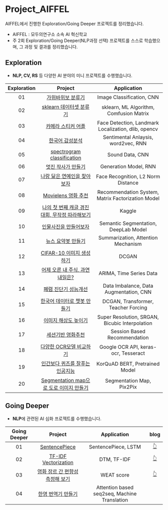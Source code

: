 # Project_AIFFEL
AIFFEL에서 진행한 Exploration/Going Deeper 프로젝트를 정리했습니다.
- AIFFEL : 모두의연구소 소속 AI 혁신학교
- 주 2회 Exploration/Going Deeper(NLP과정 선택) 프로젝트를 스스로 학습했으며, 그 과정 및 결과를 정리했습니다. 

## Exploration
- **NLP, CV, RS** 등 다양한 AI 분야의 미니 프로젝트를 수행했습니다.

|Exploration|Project|Application|
|:------:|:---------:|:---------:|
|01|[가위바위보 분류기](https://github.com/miinkang/AI_Project_AIFFEL/blob/main/%5BE-01%5DRockPaperScissors_Classifier.ipynb)|Image Classification, CNN|
|02|[sklearn 데이터셋 분류기](https://github.com/miinkang/AI_Project_AIFFEL/blob/main/%5BE-02%5Dsklearn_dataset_classification.ipynb)|sklearn, ML Algorithm, Comfusion Matrix|
|03|[카메라 스티커 어플](https://github.com/miinkang/AI_Project_AIFFEL/blob/main/%5BE-03%5Dcamera_sticker_application.ipynb)|Face Detection, Landmark Localization, dlib, opencv|
|04|[한국어 감성분석](https://github.com/miinkang/AI_Project_AIFFEL/blob/main/%5BE-04%5Dmovie_review_sentimental_classification.ipynb)|Sentimental Anlaysis, word2vec, RNN|
|05|[spectrogram classification](https://github.com/miinkang/AI_Project_AIFFEL/blob/main/%5BE-05%5Dspectrogram_classification.ipynb)|Sound Data, CNN|
|06|[멋진 작사가 만들기](https://github.com/miinkang/AI_Project_AIFFEL/blob/main/%5BE-06%5Dlyrics_generator.ipynb)|Generation Model, RNN|
|07|[나랑 닮은 연예인을 찾아보자](https://github.com/miinkang/AI_Project_AIFFEL/blob/main/%5BE-07%5Dcelebrity_who_looks_like_me.ipynb)|Face Recognition, L2 Norm Distance|
|08|[Movielens 영화 추천](https://github.com/miinkang/AI_Project_AIFFEL/blob/main/%5BE-08%5DMovielens_recommendation.ipynb)|Recommendation System, Matrix Factorization Model|
|09|[나의 첫 번째 캐글 경진대회, 무작정 따라해보기](https://github.com/miinkang/AI_Project_AIFFEL/blob/main/%5BE-09%5Dmy_1st_kaggle_competition.ipynb)|Kaggle|
|10|[인물사진을 만들어보자](https://github.com/miinkang/AI_Project_AIFFEL/blob/main/%5BE-10%5DLet's_make_portrait_mode.ipynb)|Semantic Segmentation, DeepLab Model|
|11|[뉴스 요약봇 만들기](https://github.com/miinkang/AI_Project_AIFFEL/blob/main/%5BE-11%5Dnews_summarization.ipynb)|Summarization, Attention Mechanism|
|12|[CIFAR-10 이미지 생성하기](https://github.com/miinkang/AI_Project_AIFFEL/blob/main/%5BE-12%5Dgenerate_cifar-10.ipynb)|DCGAN|
|13|[어제 오른 내 주식, 과연 내일은?](https://github.com/miinkang/AI_Project_AIFFEL/blob/main/%5BE-13%5DARIMA_stock_prediction.ipynb)|ARIMA, Time Series Data|
|14|[폐렴 진단기 성능개선](https://github.com/miinkang/AI_Project_AIFFEL/blob/main/%5BE-14%5Dpneumonia_medical_diagnosis.ipynb)|Data Imbalance, Data Augmentation, CNN|
|15|[한국어 데이터로 챗봇 만들기](https://github.com/miinkang/AI_Project_AIFFEL/blob/main/%5BE-15%5Dkor_chatbot.ipynb)|DCGAN, Transformer, Teacher Forcing|
|16|[이미지 해상도 높이기](https://github.com/miinkang/AI_Project_AIFFEL/blob/main/%5BE-16%5DSRGAN_super_resolution.ipynb)|Super Resolution, SRGAN, Bicubic Interpolation|
|17|[세션기반 영화추천](https://github.com/miinkang/AI_Project_AIFFEL/blob/main/%5BE-17%5DMovielens_SBR.ipynb)|Session Based Recommendation|
|18|[다양한 OCR모델 비교하기](https://github.com/miinkang/AI_Project_AIFFEL/blob/main/%5BE-18%5DOCR.ipynb)|Google OCR API, keras-ocr, Tesseract|
|19|[인간보다 퀴즈를 잘푸는 인공지능](https://github.com/miinkang/AI_Project_AIFFEL/blob/main/%5BE-19%5DKorQuAD_BERT.ipynb)|KorQuAD BERT, Pretrained Model|
|20|[Segmentation map으로 도로 이미지 만들기](https://github.com/miinkang/AI_Project_AIFFEL/blob/main/%5BE-20%5Dsegmentation_map_Pix2Pix.ipynb)|Segmentation Map, Pix2Pix|


## Going Deeper
- **NLP**에 관련된 AI 심화 프로젝트를 수행했습니다.

|Going Deeper|Project|Application|blog|
|:---------:|:---------:|:---------:|:---------:|
|01|[SentencePiece](https://github.com/miinkang/AI_Project_AIFFEL/blob/main/%5BGD-02%5DSentencePiece.ipynb)|SentencePiece, LSTM|[👆](https://miinkang.github.io/nlp/how_to_preprocess_natural_language/)|
|02|[TF-IDF Vectorization](https://github.com/miinkang/AI_Project_AIFFEL/blob/main/%5BGD-04%5DTFIDF_vectorization.ipynb)|DTM, TF-IDF|[👆](https://miinkang.github.io/nlp/distributed_representation/)|
|03|[영화 장르 간 편향성 측정해 보기](https://github.com/miinkang/AI_Project_AIFFEL/blob/main/%5BGD-06%5Dword_embedding_association_WEAT.ipynb)|WEAT score|[👆](https://miinkang.github.io/ml/dl/weight_initialization/)|
|04|[한영 번역기 만들기](https://github.com/miinkang/AI_Project_AIFFEL/blob/main/%5BGD-08%5Dattention_based_seq2seq_translation.ipynb)|Attention based seq2seq, Machine Translation||
